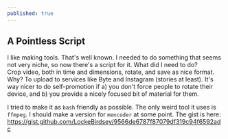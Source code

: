 ```yaml
---
published: true
---
```

## A Pointless Script

I like making tools. That's well known. I needed to do something that seems not very niche, so now there's a script for it.
What did I need to do?  
Crop video, both in time and dimensions, rotate, and save as nice format.  
Why? To upload to services like Byte and Instagram (stories at least). It's way nicer to do self-promotion if a) you don't force people to rotate their device, and b) you provide a nicely focused bit of material for them.


I tried to make it as `bash` friendly as possible. The only weird tool it uses is `ffmpeg`. I should make a version for `mencoder` at some point.
The gist is here: <https://gist.github.com/LockeBirdsey/9566de6787f87079df319c94f6592adc>